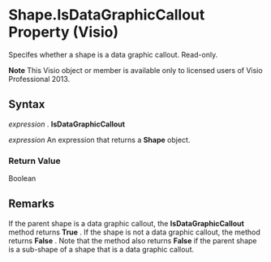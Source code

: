 
# Shape.IsDataGraphicCallout Property (Visio)

Specifes whether a shape is a data graphic callout. Read-only.


 **Note**  This Visio object or member is available only to licensed users of Visio Professional 2013.


## Syntax

 _expression_ . **IsDataGraphicCallout**

 _expression_ An expression that returns a **Shape** object.


### Return Value

Boolean


## Remarks

If the parent shape is a data graphic callout, the  **IsDataGraphicCallout** method returns **True** . If the shape is not a data graphic callout, the method returns **False** . Note that the method also returns **False** if the parent shape is a sub-shape of a shape that is a data graphic callout.

